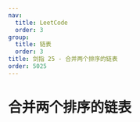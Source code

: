 ```yaml
---
nav:
  title: LeetCode
  order: 3
group:
  title: 链表
  order: 3
title: 剑指 25 - 合并两个排序的链表
order: 5025
---
```


# 合并两个排序的链表
